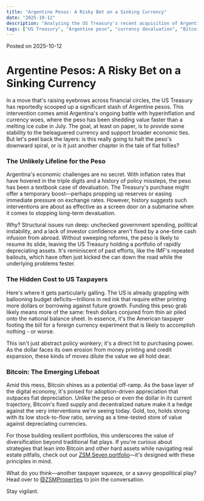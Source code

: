 ```yaml
---
title: "Argentine Pesos: A Risky Bet on a Sinking Currency"
date: "2025-10-12"
description: "Analyzing the US Treasury's recent acquisition of Argentine pesos, its unlikely impact on peso devaluation, and why this move burdens taxpayers amid budget deficits. Explore Bitcoin as a hedge against currency risks and inflation."
tags: ["US Treasury", "Argentine peso", "currency devaluation", "Bitcoin", "inflation", "economy"]
---
```


Posted on 2025-10-12 

# Argentine Pesos: A Risky Bet on a Sinking Currency

In a move that's raising eyebrows across financial circles, the US Treasury has reportedly scooped up a significant stash of Argentine pesos. This intervention comes amid Argentina's ongoing battle with hyperinflation and currency woes, where the peso has been shedding value faster than a melting ice cube in July. The goal, at least on paper, is to provide some stability to the beleaguered currency and support broader economic ties. But let's peel back the layers: is this really going to halt the peso's downward spiral, or is it just another chapter in the tale of fiat follies?

### The Unlikely Lifeline for the Peso
Argentina's economic challenges are no secret. With inflation rates that have hovered in the triple digits and a history of policy missteps, the peso has been a textbook case of devaluation. The Treasury's purchase might offer a temporary boost—perhaps propping up reserves or easing immediate pressure on exchange rates. However, history suggests such interventions are about as effective as a screen door on a submarine when it comes to stopping long-term devaluation.

Why? Structural issues run deep: unchecked government spending, political instability, and a lack of investor confidence aren't fixed by a one-time cash infusion from abroad. Without sweeping reforms, the peso is likely to resume its slide, leaving the US Treasury holding a portfolio of rapidly depreciating assets. It's reminiscent of past efforts, like the IMF's repeated bailouts, which have often just kicked the can down the road while the underlying problems fester.

### The Hidden Cost to US Taxpayers
Here's where it gets particularly galling. The US is already grappling with ballooning budget deficits—trillions in red ink that require either printing more dollars or borrowing against future growth. Funding this peso grab likely means more of the same: fresh dollars conjured from thin air piled onto the national balance sheet. In essence, it's the American taxpayer footing the bill for a foreign currency experiment that is likely to 
accomplish nothing - or worse.

This isn't just abstract policy wonkery; it's a direct hit to purchasing power. As the dollar faces its own erosion from money printing and credit expansion, these kinds of moves dilute the value we all hold dear. 

### Bitcoin: The Emerging Lifeboat
Amid this mess, Bitcoin shines as a potential off-ramp. As the base layer of the digital economy, it's poised for adoption-driven appreciation that outpaces fiat depreciation. Unlike the peso or even the dollar in its current trajectory, Bitcoin's fixed supply and decentralized nature make it a hedge against the very interventions we're seeing today. Gold, too, holds strong with its low stock-to-flow ratio, serving as a time-tested store of value against depreciating currencies.

For those building resilient portfolios, this underscores the value of diversification beyond traditional fiat plays. If you're curious about strategies that lean into Bitcoin and other hard assets while navigating real estate pitfalls, check out our [ZSM Seven portfolio](./zsm_seven_intro.html)—it's designed with these principles in mind.

What do you think—another taxpayer squeeze, or a savvy geopolitical play? Head over to [@ZSMProperties](https://x.com/zsmproperties) to join the conversation.

Stay vigilant.